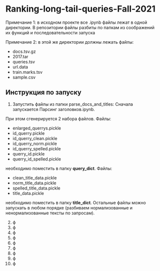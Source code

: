 # Ranking-long-tail-queries-Fall-2021
Примечание 1: в исходном проекте все .ipynb файлы лежат в одной директории. В репозитории файлы разбиты по папкам из соображений их функций и последовательности запуска  

Примечание 2: в этой же директории должны лежать файлы:  
   *  docs.tsv.gz
   *  2017.tar
   *  queries.tsv
   *  url.data
   *  train.marks.tsv
   *  sample.csv  

## Инструкция по запуску
1. Запустить файлы из папки parse_docs_and_titles: Сначала запускается Парсинг заголовков.ipynb.

При этом сгенерируется 2 набора файлов. Файлы:  
* enlarged_querrys.pickle
* id_querry.pickle
* id_querry_clean.pickle
* id_querry_norm.pickle
* id_querry_spelled.pickle
* querry_id.pickle
* querry_id_spelled.pickle

необходимо поместить в папку **query_dict**. Файлы:

* clean_title_data.pickle
* norm_title_data.pickle
* spelled_title_data.pickle
* title_data.pickle

необходимо поместить в папку **title_dict**. Остальные файлы можно запускать в любом порядке (разбиваем нормализованные и ненормализованные тексты по запросам).

2. ф
3. ф
4. ф
5. ф
6. ф
7. ф
8. ф
9. ф
10. ф

